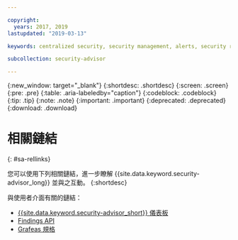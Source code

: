```yaml
---

copyright:
  years: 2017, 2019
lastupdated: "2019-03-13"

keywords: centralized security, security management, alerts, security risk, insights, threat detection

subcollection: security-advisor

---
```


{:new_window: target="_blank"}
{:shortdesc: .shortdesc}
{:screen: .screen}
{:pre: .pre}
{:table: .aria-labeledby="caption"}
{:codeblock: .codeblock}
{:tip: .tip}
{:note: .note}
{:important: .important}
{:deprecated: .deprecated}
{:download: .download}

# 相關鏈結
{: #sa-rellinks}

您可以使用下列相關鏈結，進一步瞭解 {{site.data.keyword.security-advisor_long}} 並與之互動。
{:shortdesc}

與使用者介面有關的鏈結：
* [{{site.data.keyword.security-advisor_short}} 儀表板](https://cloud.ibm.com/security-advisor#/dashboard)
* [Findings API](https://cloud.ibm.com/apidocs/security-advisor)
* [Grafeas 規格](http://grafeas.ng.bluemix.net/ui/)
